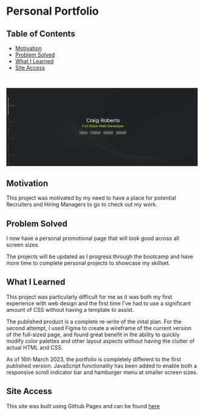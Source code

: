 # Personal Portfolio

## Table of Contents

- [Motivation](#motivation)
- [Problem Solved](#problem-solved)
- [What I Learned](#what-i-learned)
- [Site Access](#site-access)

<br>
<p align="center">
  <img alt="Portfolio page" src="https://github.com/craigrobertsdev/portfolio/blob/main/assets/images/screenshot.jpg">
</p>


## Motivation

This project was motivated by my need to have a place for potential Recruiters and Hiring Managers to go to check out my work. 

## Problem Solved

I now have a personal promotional page that will look good across all screen sizes. 

The projects will be updated as I progress through the bootcamp and have more time to complete personal projects to showcase my skillset. 

## What I Learned
This project was particularly difficult for me as it was both my first experience with web design and the first time I've had to use a significant amount of CSS without having a template to assist.

The published product is a complete re-write of the inital plan. For the second attempt, I used Figma to create a wireframe of the current version of the full-sized page, and found great benefit in the ability to quickly modify color palettes and other layout aspects without having the clutter of actual HTML and CSS.

As of 16th March 2023, the portfolio is completely different to the first published version. JavaScript functionality has been added to enable both a responsive scroll indicator bar and hamburger menu at smaller screen sizes.

## Site Access
This site was built using Github Pages and can be found [here](https://craigrobertsdev.github.io/portfolio/)
